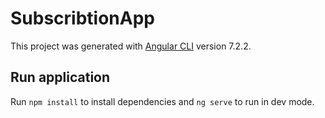 # SubscribtionApp

This project was generated with [Angular CLI](https://github.com/angular/angular-cli) version 7.2.2.

## Run application
Run `npm install` to install  dependencies and `ng serve` to run in dev mode.
